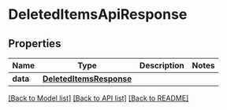 # DeletedItemsApiResponse

## Properties
Name | Type | Description | Notes
------------ | ------------- | ------------- | -------------
**data** | [**DeletedItemsResponse**](DeletedItemsResponse.md) |  | 

[[Back to Model list]](../README.md#documentation-for-models) [[Back to API list]](../README.md#documentation-for-api-endpoints) [[Back to README]](../README.md)


